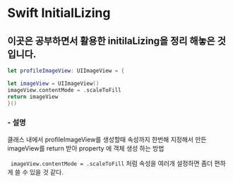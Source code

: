 # Swift InitialLizing


## 이곳은  공부하면서 활용한 initilaLizing을 정리 해놓은 것 입니다. ##

```swift
let profileImageView: UIImageView = {

let imageView = UIImageView()
imageView.contentMode = .scaleToFill  
return imageView
}()
```
### - 설명 ###
클래스 내에서 profileImageView를 생성할때  속성까지 한번해  지정해서 만든 imageView를 	return 받아 property 에 객체 생성 하는 방법

``` imageView.contentMode = .scaleToFill``` 처럼 속성을 여러개 설정하면 좀더 편하게 쓸 수 있을 것 같다. 
